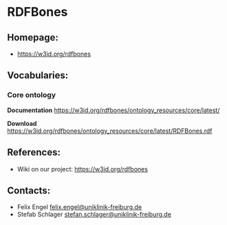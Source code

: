 RDFBones
====

## Homepage:
* https://w3id.org/rdfbones

## Vocabularies:

### Core ontology

__Documentation__
https://w3id.org/rdfbones/ontology_resources/core/latest/

__Download__
https://w3id.org/rdfbones/ontology_resources/core/latest/RDFBones.rdf

## References:
* Wiki on our project: https://w3id.org/rdfbones

## Contacts:
* Felix Engel <felix.engel@uniklinik-freiburg.de>
* Stefab Schlager <stefan.schlager@uniklinik-freiburg.de>
